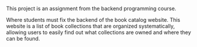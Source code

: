 This project is an assignment from the backend programming course.

Where students must fix the backend of the book catalog website. 
This website is a list of book collections that are organized systematically, allowing users to easily find out what collections are owned and where they can be found.

